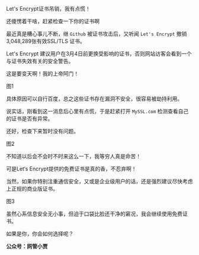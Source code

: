Let's Encrypt证书吊销，我有点慌！

还傻愣着干啥，赶紧检查一下你的证书啊



最近真是糟心事儿不断，继 `Github` 被证书攻击后，又听闻 `Let's Encrypt` 撤销3,048,289张有效SSL/TLS 证书。

Let's Encrypt 建议用户在3月4日前更换受影响的证书，否则网站访客会看到一个与证书失效有关的安全警告。

这是要变天啊！我的上帝阿门！

图1





具体原因可以自行百度，总之这些证书存在漏洞不安全，很容易被劫持利用。

说实话，刚看到这一消息后心里有点慌，于是赶紧打开 `MySSL.com` 检测查看自己的证书是否有异常。

还好，检查下来暂时没有问题。

图2



不知道以后会不会时不时来这么一下，我等穷人真是命苦！

可是Let‘s Encrypt提供的免费证书是真的香，不忍弃啊！

当然，如果你特别注重通信安全，又或是企业级用户的话，还是强烈建议尽快考虑上正规的商业版证书。

图3



虽然心系信息安全无小事，但迫于口袋比脸还干净的窘况，我会继续使用免费证书。

如果是你，你会如何选择呢？



**公众号：网管小贾**


